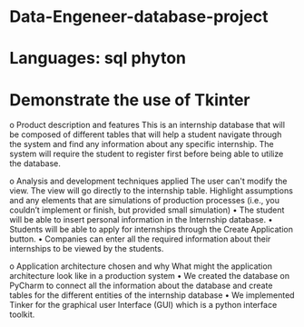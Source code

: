 # Data-Engeneer-database-project
# Languages: sql phyton 
# Demonstrate the use of Tkinter
o Product description and features
This is an internship database that will be composed of different tables that will help a student navigate through the system and find any information about any specific internship. The system will require the student to register first before being able to utilize the database. 

o Analysis and development techniques applied
The user can't modify the view. The view will go directly to the internship table.
 Highlight assumptions and any elements that are simulations of production 
processes (i.e., you couldn’t implement or finish, but provided small simulation)
•	The student will be able to insert personal information in the Internship database. 
•	Students will be able to apply for internships through the Create Application button.
•	Companies can enter all the required information about their internships to be viewed by the students.

o Application architecture chosen and why
 What might the application architecture look like in a production system
•	We created the database on PyCharm to connect all the information about the database and create tables for the different entities of the internship database
•	We implemented Tinker for the graphical user Interface (GUI) which is a python interface toolkit. 

